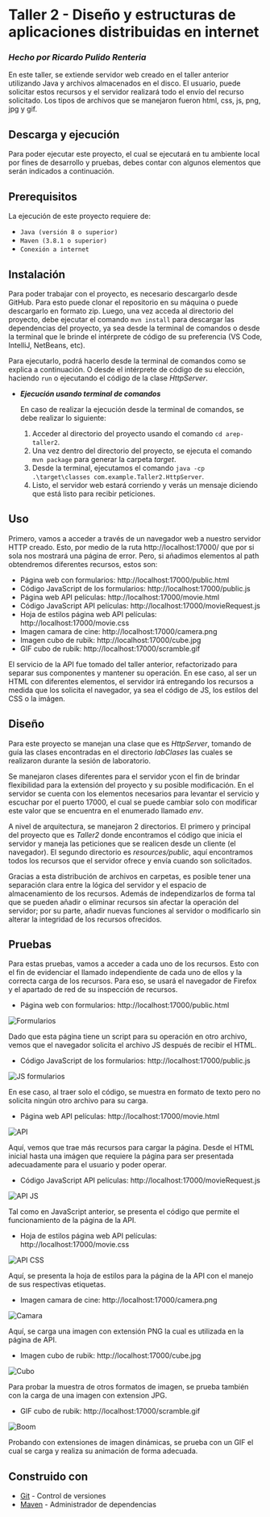 # **Taller 2 - Diseño y estructuras de aplicaciones distribuidas en internet**
### *Hecho por Ricardo Pulido Renteria*

En este taller, se extiende servidor web creado en el taller anterior utilizando Java y archivos almacenados en el disco.
El usuario, puede solicitar estos recursos y el servidor realizará todo el envío del recurso solicitado. Los tipos de archivos que se manejaron fueron html, css, js, png, jpg y gif.

## **Descarga y ejecución**

Para poder ejecutar este proyecto, el cual se ejecutará en tu ambiente local por fines de desarrollo y pruebas, debes contar con algunos elementos que serán indicados a continuación.


## **Prerequisitos**

La ejecución de este proyecto requiere de:
- `Java (versión 8 o superior)`
- `Maven (3.8.1 o superior)`
- `Conexión a internet`


## **Instalación**

Para poder trabajar con el proyecto, es necesario descargarlo desde GitHub. Para esto puede clonar el repositorio en su máquina o puede descargarlo en formato zip. Luego, una vez acceda al directorio del proyecto, debe ejecutar el comando `mvn install` para descargar las dependencias del proyecto, ya sea desde la terminal de comandos o desde la terminal que le brinde el intérprete de código de su preferencia (VS Code, IntelliJ, NetBeans, etc).

Para ejecutarlo, podrá hacerlo desde la terminal de comandos como se explica a continuación. O desde el intérprete de código de su elección, haciendo `run` o ejecutando el código de la clase _HttpServer_.


- **_Ejecución usando terminal de comandos_**
  
  En caso de realizar la ejecución desde la terminal de comandos, se debe realizar lo siguiente:
  1. Acceder al directorio del proyecto usando el comando `cd arep-taller2`.
  2. Una vez dentro del directorio del proyecto, se ejecuta el comando `mvn package` para generar la carpeta _target_.
  3. Desde la terminal, ejecutamos el comando `java -cp .\target\classes com.example.Taller2.HttpServer`.
  4. Listo, el servidor web estará corriendo y verás un mensaje diciendo que está listo para recibir peticiones.


## **Uso**

Primero, vamos a acceder  a través de un navegador web a nuestro servidor HTTP creado. Esto, por medio de la ruta http://localhost:17000/ que por si sola nos mostrará una página de error. Pero, si añadimos elementos al path obtendremos diferentes recursos, estos son:

+ Página web con formularios: http://localhost:17000/public.html
+ Código JavaScript de los formularios: http://localhost:17000/public.js
+ Página web API películas: http://localhost:17000/movie.html
+ Código JavaScript API películas: http://localhost:17000/movieRequest.js
+ Hoja de estilos página web API películas: http://localhost:17000/movie.css
+ Imagen camara de cine:  http://localhost:17000/camera.png
+ Imagen cubo de rubik: http://localhost:17000/cube.jpg
+ GIF cubo de rubik: http://localhost:17000/scramble.gif

El servicio de la API fue tomado del taller anterior, refactorizado para separar sus componentes y mantener su operación. En ese caso, al ser un HTML con diferentes elementos, el servidor irá entregando los recursos a medida que los solicita el navegador, ya sea el código de JS, los estilos del CSS o la imágen.

## **Diseño**

Para este proyecto se manejan una clase que es _HttpServer_, tomando de guía las clases encontradas en el directorio _labClases_ las cuales se realizaron durante la sesión de laboratorio.

Se manejaron clases diferentes para el servidor ycon el fin de brindar flexibilidad para la extensión del proyecto y su posible modificación. En el servidor se cuenta con los elementos necesarios para levantar el servicio y escuchar por el puerto 17000, el cual se puede cambiar solo con modificar este valor que se encuentra en el enumerado llamado _env_.

A nivel de arquitectura, se manejaron 2 directorios. El primero y principal del proyecto que es _Taller2_ donde encontramos el código que inicia el servidor y maneja las peticiones que se realicen desde un cliente (el navegador). El segundo directorio es _resources/public_, aquí encontramos todos los recursos que el servidor ofrece y envía cuando son solicitados.

Gracias a esta distribución de archivos en carpetas, es posible tener una separación clara entre la lógica del servidor y el espacio de almacenamiento de los recursos. Además de independizarlos de forma tal que se pueden añadir o eliminar recursos sin afectar la operación del servidor; por su parte, añadir nuevas funciones al servidor o modificarlo sin alterar la integridad de los recursos ofrecidos.

## **Pruebas**

Para estas pruebas, vamos a acceder a cada uno de los recursos. Esto con el fin de evidenciar el llamado independiente de cada uno de ellos y la correcta carga de los recursos. Para eso, se usará el navegador de Firefox y el apartado de red de su inspección de recursos.

+ Página web con formularios: http://localhost:17000/public.html

![Formularios](<Imágenes README/image.png>)

Dado que esta página tiene un script para su operación en otro archivo, vemos que el navegador solicita el archivo JS después de recibir el HTML.

+ Código JavaScript de los formularios: http://localhost:17000/public.js

![JS formularios](<Imágenes README/image-1.png>)

En ese caso, al traer solo el código, se muestra en formato de texto pero no solicita ningún otro archivo para su carga.

+ Página web API películas: http://localhost:17000/movie.html

![API](<Imágenes README/image-5.png>)

Aquí, vemos que trae más recursos para cargar la página. Desde el HTML inicial hasta una imágen que requiere la página para ser presentada adecuadamente para el usuario y poder operar.

+ Código JavaScript API películas: http://localhost:17000/movieRequest.js

![API JS](<Imágenes README/image-3.png>)

Tal como en JavaScript anterior, se presenta el código que permite el funcionamiento de la página de la API.

+ Hoja de estilos página web API películas: http://localhost:17000/movie.css

![API CSS](<Imágenes README/image-4.png>)

Aquí, se presenta la hoja de estilos para la página de la API con el manejo de sus respectivas etiquetas.

+ Imagen camara de cine:  http://localhost:17000/camera.png

![Camara](<Imágenes README/image-6.png>)

Aquí, se carga una imagen con extensión PNG la cual es utilizada en la página de API.

+ Imagen cubo de rubik: http://localhost:17000/cube.jpg

![Cubo](<Imágenes README/image-8.png>)

Para probar la muestra de otros formatos de imagen, se prueba también con la carga de una imagen con extension JPG.

+ GIF cubo de rubik: http://localhost:17000/scramble.gif

![Boom](<Imágenes README/image-9.png>)

Probando con extensiones de imagen dinámicas, se prueba con un GIF el cual se carga y realiza su animación de forma adecuada.


## **Construido con**
  - [Git](https://git-scm.com) - Control de versiones
  - [Maven](https://maven.apache.org) - Administrador de dependencias